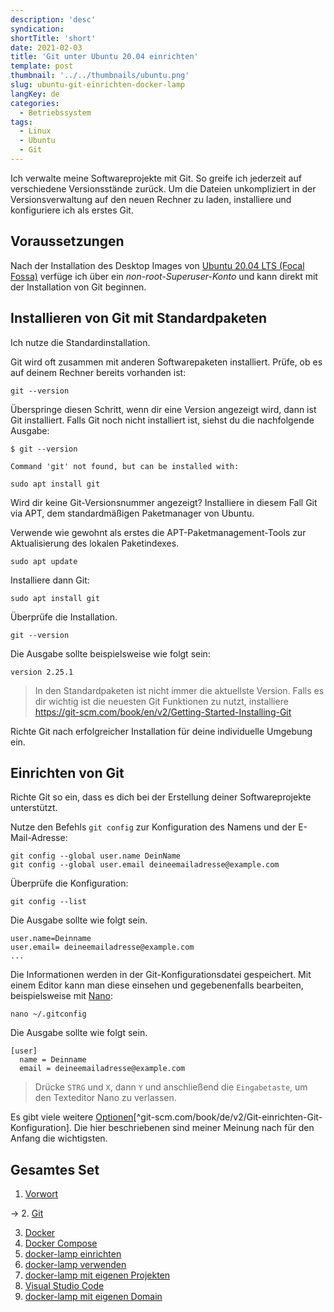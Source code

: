 ```yaml
---
description: 'desc'
syndication:
shortTitle: 'short'
date: 2021-02-03
title: 'Git unter Ubuntu 20.04 einrichten'
template: post
thumbnail: '../../thumbnails/ubuntu.png'
slug: ubuntu-git-einrichten-docker-lamp
langKey: de
categories:
  - Betriebssystem
tags:
  - Linux
  - Ubuntu
  - Git
---
```


Ich verwalte meine Softwareprojekte mit Git. So greife ich jederzeit auf verschiedene Versionsstände zurück. Um die Dateien unkompliziert in der Versionsverwaltung auf den neuen Rechner zu laden, installiere und konfiguriere ich als erstes Git.

## Voraussetzungen

Nach der Installation des Desktop Images von [Ubuntu 20.04 LTS (Focal Fossa)](https://releases.ubuntu.com/20.04/) verfüge ich über ein _non-root-Superuser-Konto_ und kann direkt mit der Installation von Git beginnen.

## Installieren von Git mit Standardpaketen

Ich nutze die Standardinstallation.

Git wird oft zusammen mit anderen Softwarepaketen installiert. Prüfe, ob es auf deinem Rechner bereits vorhanden ist:

```
git --version

```

Überspringe diesen Schritt, wenn dir eine Version angezeigt wird, dann ist Git installiert. Falls Git noch nicht installiert ist, siehst du die nachfolgende Ausgabe:

```
$ git --version

Command 'git' not found, but can be installed with:

sudo apt install git

```

Wird dir keine Git-Versionsnummer angezeigt? Installiere in diesem Fall Git via APT, dem standardmäßigen Paketmanager von Ubuntu.

Verwende wie gewohnt als erstes die APT-Paketmanagement-Tools zur Aktualisierung des lokalen Paketindexes.

```
sudo apt update

```

Installiere dann Git:

```
sudo apt install git

```

Überprüfe die Installation.

```
git --version

```

Die Ausgabe sollte beispielsweise wie folgt sein:

```
version 2.25.1

```

> In den Standardpaketen ist nicht immer die aktuellste Version. Falls es dir wichtig ist die neuesten Git Funktionen zu nutzt, installiere https://git-scm.com/book/en/v2/Getting-Started-Installing-Git

Richte Git nach erfolgreicher Installation für deine individuelle Umgebung ein.

## Einrichten von Git

Richte Git so ein, dass es dich bei der Erstellung deiner Softwareprojekte unterstützt.

Nutze den Befehls `git config` zur Konfiguration des Namens und der E-Mail-Adresse:

```
git config --global user.name DeinName
git config --global user.email deineemailadresse@example.com

```

Überprüfe die Konfiguration:

```
git config --list

```

Die Ausgabe sollte wie folgt sein.

```
user.name=Deinname
user.email= deineemailadresse@example.com
...
```

Die Informationen werden in der Git-Konfigurationsdatei gespeichert. Mit einem Editor kann man diese einsehen und gegebenenfalls bearbeiten, beispielsweise mit [Nano](<https://de.wikipedia.org/w/index.php?title=Nano_(Texteditor)&oldid=191546214>):

```
nano ~/.gitconfig

```

Die Ausgabe sollte wie folgt sein.

```
[user]
  name = Deinname
  email = deineemailadresse@example.com

```

> Drücke `STRG` und `X`, dann `Y` und anschließend die `Eingabetaste`, um den Texteditor Nano zu verlassen.

Es gibt viele weitere [Optionen](https://git-scm.com/book/de/v2/Git-einrichten-Git-Konfiguration)[^git-scm.com/book/de/v2/Git-einrichten-Git-Konfiguration]. Die hier beschriebenen sind meiner Meinung nach für den Anfang die wichtigsten. 

## Gesamtes Set

1. [Vorwort](/ubuntu-vorwort-docker-lamp)

-> 2. [Git](/ubuntu-git-einrichten-docker-lamp)

3. [Docker](/ubuntu-docker-einrichten-docker-lamp)
4. [Docker Compose](/ubuntu-docker-compose-einrichten-docker-lamp)
5. [docker-lamp einrichten](/ubuntu-docker-lamp-einrichten)
6. [docker-lamp verwenden](/ubuntu-docker-lamp-verwenden)
7. [docker-lamp mit eigenen Projekten](/ubuntu-docker-lamp-verwenden-eigene-projekte)
8. [Visual Studio Code](/ubuntu-vscode-docker-lamp)
9. [docker-lamp mit eigenen Domain](/ubuntu-docker-lamp-verwenden-eigene-domain)

<img src="https://vg02.met.vgwort.de/na/6da1ef5e40714b0481cbacda81aa9df6" width="1" height="1" alt="">
